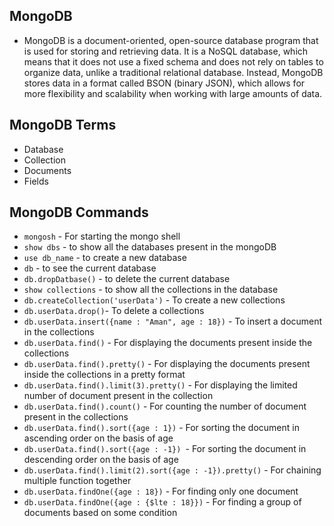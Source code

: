 ## MongoDB

- MongoDB is a document-oriented, open-source database
  program that is used for storing and retrieving data. It is a NoSQL
  database, which means that it does not use a fixed schema and
  does not rely on tables to organize data, unlike a traditional
  relational database. Instead, MongoDB stores data in a format
  called BSON (binary JSON), which allows for more flexibility and
  scalability when working with large amounts of data.

## MongoDB Terms

- Database
- Collection
- Documents
- Fields

## MongoDB Commands

- `mongosh` - For starting the mongo shell
- `show dbs` - to show all the databases present in the mongoDB
- `use db_name` - to create a new database
- `db` - to see the current database
- `db.dropDatbase()` - to delete the current database
- `show collections` - to show all the collections in the database
- `db.createCollection('userData')` - To create a new collections
- `db.userData.drop()`- To delete a collections
- `db.userData.insert({name : "Aman", age : 18})` - To insert a document in the collections
- `db.userData.find()` - For displaying the documents present inside the collections
- `db.userData.find().pretty()` - For displaying the documents present inside the collections in a pretty format
- `db.userData.find().limit(3).pretty()` - For displaying the limited number of document present in the collection
- `db.userData.find().count()` - For counting the number of document present in the collections
- `db.userData.find().sort({age : 1})` - For sorting the document in ascending order on the basis of age
- `db.userData.find().sort({age : -1}) `- For sorting the document in descending order on the basis of age
- `db.userData.find().limit(2).sort({age : -1}).pretty()` - For chaining multiple function together
- `db.userData.findOne({age : 18})` - For finding only one document
- `db.userData.findOne({age : {$lte : 18}})` - For finding a group of documents based on some condition
